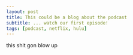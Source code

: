 ```yaml
---
layout: post
title: This could be a blog about the podcast
subtitle: ... watch our first episode!
tags: [podcast, netflix, hulu]
---
```


this shit gon blow up
